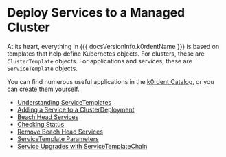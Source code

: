 # Deploy Services to a Managed Cluster

At its heart, everything in {{{ docsVersionInfo.k0rdentName }}} is based on templates that help define Kubernetes objects. For clusters, these are `ClusterTemplate` objects. For applications and services, these are `ServiceTemplate` objects.

You can find numerous useful applications in the [k0rdent Catalog](https://catalog.k0rdent.io/), or you can create them yourself.

- [Understanding ServiceTemplates](understanding-servicetemplates.md)
- [Adding a Service to a ClusterDeployment](add-service-to-clusterdeployment.md)
- [Beach Head Services](beach-head.md)
- [Checking Status](checking-status.md)
- [Remove Beach Head Services](remove-beach-head.md)
- [ServiceTemplate Parameters](servicetemplate-parameters.md)
- [Service Upgrades with ServiceTemplateChain](service-upgrade.md)